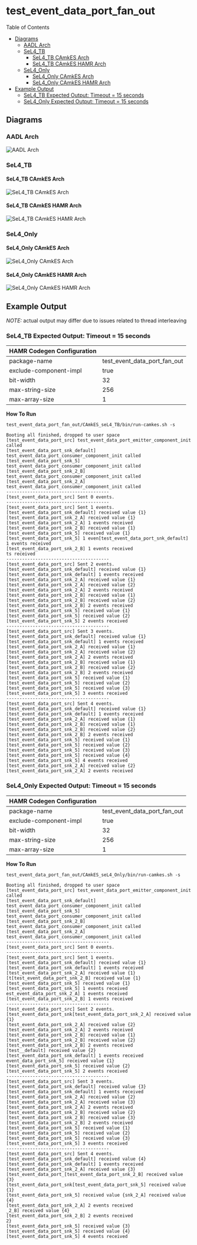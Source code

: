 # test_event_data_port_fan_out

 Table of Contents
  * [Diagrams](#diagrams)
    * [AADL Arch](#aadl-arch)
    * [SeL4_TB](#sel4_tb)
      * [SeL4_TB CAmkES Arch](#sel4_tb-camkes-arch)
      * [SeL4_TB CAmkES HAMR Arch](#sel4_tb-camkes-hamr-arch)
    * [SeL4_Only](#sel4_only)
      * [SeL4_Only CAmkES Arch](#sel4_only-camkes-arch)
      * [SeL4_Only CAmkES HAMR Arch](#sel4_only-camkes-hamr-arch)
  * [Example Output](#example-output)
    * [SeL4_TB Expected Output: Timeout = 15 seconds](#sel4_tb-expected-output-timeout--15-seconds)
    * [SeL4_Only Expected Output: Timeout = 15 seconds](#sel4_only-expected-output-timeout--15-seconds)

## Diagrams
### AADL Arch
![AADL Arch](diagrams/aadl-arch.png)

### SeL4_TB
#### SeL4_TB CAmkES Arch
![SeL4_TB CAmkES Arch](diagrams/CAmkES-arch-SeL4_TB.svg)

#### SeL4_TB CAmkES HAMR Arch
![SeL4_TB CAmkES HAMR Arch](diagrams/CAmkES-HAMR-arch-SeL4_TB.svg)

### SeL4_Only
#### SeL4_Only CAmkES Arch
![SeL4_Only CAmkES Arch](diagrams/CAmkES-arch-SeL4_Only.svg)

#### SeL4_Only CAmkES HAMR Arch
![SeL4_Only CAmkES HAMR Arch](diagrams/CAmkES-HAMR-arch-SeL4_Only.svg)

## Example Output
*NOTE:* actual output may differ due to issues related to thread interleaving
### SeL4_TB Expected Output: Timeout = 15 seconds

  |HAMR Codegen Configuration| |
  |--|--|
  | package-name | test_event_data_port_fan_out |
  | exclude-component-impl | true |
  | bit-width | 32 |
  | max-string-size | 256 |
  | max-array-size | 1 |


  **How To Run**
  ```
  test_event_data_port_fan_out/CAmkES_seL4_TB/bin/run-camkes.sh -s
  ```

  ```
  Booting all finished, dropped to user space
  [test_event_data_port_src] test_event_data_port_emitter_component_init called
  [test_event_data_port_snk_default] test_event_data_port_consumer_component_init called
  [test_event_data_port_snk_5] test_event_data_port_consumer_component_init called
  [test_event_data_port_snk_2_B] test_event_data_port_consumer_component_init called
  [test_event_data_port_snk_2_A] test_event_data_port_consumer_component_init called
  ---------------------------------------
  [test_event_data_port_src] Sent 0 events.
  ---------------------------------------
  [test_event_data_port_src] Sent 1 events.
  [test_event_data_port_snk_default] received value {1}
  [test_event_data_port_snk_2_A] received value {1}
  [test_event_data_port_snk_2_A] 1 events received
  [test_event_data_port_snk_2_B] received value {1}
  [test_event_data_port_snk_5] received value {1}
  [test_event_data_port_snk_5] 1 even[test_event_data_port_snk_default] 1 events received
  [test_event_data_port_snk_2_B] 1 events received
  ts received
  ---------------------------------------
  [test_event_data_port_src] Sent 2 events.
  [test_event_data_port_snk_default] received value {1}
  [test_event_data_port_snk_default] 1 events received
  [test_event_data_port_snk_2_A] received value {1}
  [test_event_data_port_snk_2_A] received value {2}
  [test_event_data_port_snk_2_A] 2 events received
  [test_event_data_port_snk_2_B] received value {1}
  [test_event_data_port_snk_2_B] received value {2}
  [test_event_data_port_snk_2_B] 2 events received
  [test_event_data_port_snk_5] received value {1}
  [test_event_data_port_snk_5] received value {2}
  [test_event_data_port_snk_5] 2 events received
  ---------------------------------------
  [test_event_data_port_src] Sent 3 events.
  [test_event_data_port_snk_default] received value {1}
  [test_event_data_port_snk_default] 1 events received
  [test_event_data_port_snk_2_A] received value {1}
  [test_event_data_port_snk_2_A] received value {2}
  [test_event_data_port_snk_2_A] 2 events received
  [test_event_data_port_snk_2_B] received value {1}
  [test_event_data_port_snk_2_B] received value {2}
  [test_event_data_port_snk_2_B] 2 events received
  [test_event_data_port_snk_5] received value {1}
  [test_event_data_port_snk_5] received value {2}
  [test_event_data_port_snk_5] received value {3}
  [test_event_data_port_snk_5] 3 events received
  ---------------------------------------
  [test_event_data_port_src] Sent 4 events.
  [test_event_data_port_snk_default] received value {1}
  [test_event_data_port_snk_default] 1 events received
  [test_event_data_port_snk_2_A] received value {1}
  [test_event_data_port_snk_2_B] received value {1}
  [test_event_data_port_snk_2_B] received value {2}
  [test_event_data_port_snk_2_B] 2 events received
  [test_event_data_port_snk_5] received value {1}
  [test_event_data_port_snk_5] received value {2}
  [test_event_data_port_snk_5] received value {3}
  [test_event_data_port_snk_5] received value {4}
  [test_event_data_port_snk_5] 4 events received
  [test_event_data_port_snk_2_A] received value {2}
  [test_event_data_port_snk_2_A] 2 events received

  ```

### SeL4_Only Expected Output: Timeout = 15 seconds

  |HAMR Codegen Configuration| |
  |--|--|
  | package-name | test_event_data_port_fan_out |
  | exclude-component-impl | true |
  | bit-width | 32 |
  | max-string-size | 256 |
  | max-array-size | 1 |


  **How To Run**
  ```
  test_event_data_port_fan_out/CAmkES_seL4_Only/bin/run-camkes.sh -s
  ```

  ```
  Booting all finished, dropped to user space
  [test_event_data_port_src] test_event_data_port_emitter_component_init called
  [test_event_data_port_snk_default] test_event_data_port_consumer_component_init called
  [test_event_data_port_snk_5] test_event_data_port_consumer_component_init called
  [test_event_data_port_snk_2_B] test_event_data_port_consumer_component_init called
  [test_event_data_port_snk_2_A] test_event_data_port_consumer_component_init called
  ---------------------------------------
  [test_event_data_port_src] Sent 0 events.
  ---------------------------------------
  [test_event_data_port_src] Sent 1 events.
  [test_event_data_port_snk_default] received value {1}
  [test_event_data_port_snk_default] 1 events received
  [test_event_data_port_snk_2_A] received value {1}
  [t[test_event_data_port_snk_2_B] received value {1}
  [test_event_data_port_snk_5] received value {1}
  [test_event_data_port_snk_5] 1 events received
  est_event_data_port_snk_2_A] 1 events received
  [test_event_data_port_snk_2_B] 1 events received
  ---------------------------------------
  [test_event_data_port_src] Sent 2 events.
  [test_event_data_port_snk[test_event_data_port_snk_2_A] received value {1}
  [test_event_data_port_snk_2_A] received value {2}
  [test_event_data_port_snk_2_A] 2 events received
  [test_event_data_port_snk_2_B] received value {1}
  [test_event_data_port_snk_2_B] received value {2}
  [test_event_data_port_snk_2_B] 2 events received
  [test__default] received value {2}
  [test_event_data_port_snk_default] 1 events received
  event_data_port_snk_5] received value {1}
  [test_event_data_port_snk_5] received value {2}
  [test_event_data_port_snk_5] 2 events received
  ---------------------------------------
  [test_event_data_port_src] Sent 3 events.
  [test_event_data_port_snk_default] received value {3}
  [test_event_data_port_snk_default] 1 events received
  [test_event_data_port_snk_2_A] received value {2}
  [test_event_data_port_snk_2_A] received value {3}
  [test_event_data_port_snk_2_A] 2 events received
  [test_event_data_port_snk_2_B] received value {2}
  [test_event_data_port_snk_2_B] received value {3}
  [test_event_data_port_snk_2_B] 2 events received
  [test_event_data_port_snk_5] received value {1}
  [test_event_data_port_snk_5] received value {2}
  [test_event_data_port_snk_5] received value {3}
  [test_event_data_port_snk_5] 3 events received
  ---------------------------------------
  [test_event_data_port_src] Sent 4 events.
  [test_event_data_port_snk_default] received value {4}
  [test_event_data_port_snk_default] 1 events received
  [test_event_data_port_snk_2_A] received value {3}
  [test_event_data_port_[test_event_data_port_snk_2_B] received value {3}
  [test_event_data_port_snk[test_event_data_port_snk_5] received value {1}
  [test_event_data_port_snk_5] received value {snk_2_A] received value {4}
  [test_event_data_port_snk_2_A] 2 events received
  _2_B] received value {4}
  [test_event_data_port_snk_2_B] 2 events received
  2}
  [test_event_data_port_snk_5] received value {3}
  [test_event_data_port_snk_5] received value {4}
  [test_event_data_port_snk_5] 4 events received

  ```